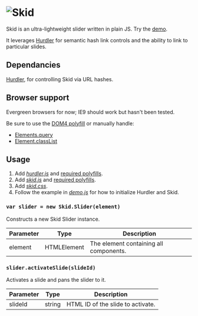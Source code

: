# ![Skid](http://jaydenseric.com/shared/skid-logo.svg)

Skid is an ultra-lightweight slider written in plain JS. Try the [demo](http://rawgit.com/jaydenseric/Skid/master/demo.html).

It leverages [Hurdler](https://github.com/jaydenseric/Hurdler) for semantic hash link controls and the ability to link to particular slides.

## Dependancies

[Hurdler](https://github.com/jaydenseric/Hurdler), for controlling Skid via URL hashes.

## Browser support

Evergreen browsers for now; IE9 should work but hasn't been tested.

Be sure to use the [DOM4 polyfill](https://github.com/WebReflection/dom4) or manually handle:

- [Elements.query](https://dom.spec.whatwg.org/#dom-elements-query)
- [Element.classList](https://dom.spec.whatwg.org/#dom-element-classlist)

## Usage

1. Add [*hurdler.js*](https://github.com/jaydenseric/Hurdler/blob/master/hurdler.js) and [required polyfills](https://github.com/jaydenseric/Hurdler#browser-support).
2. Add [*skid.js*](https://github.com/jaydenseric/Skid/blob/master/skid.js) and [required polyfills](https://github.com/jaydenseric/Skid#browser-support).
3. Add [*skid.css*](https://github.com/jaydenseric/Skid/blob/master/skid.css).
4. Follow the example in [*demo.js*](https://github.com/jaydenseric/Skid/blob/master/demo.js) for how to initialize Hurdler and Skid.

### `var slider = new Skid.Slider(element)`

Constructs a new Skid Slider instance.

Parameter | Type | Description
--- | --- | ---
element | HTMLElement | The element containing all components.

### `slider.activateSlide(slideId)`

Activates a slide and pans the slider to it.

Parameter | Type | Description
--- | --- | ---
slideId | string | HTML ID of the slide to activate.
